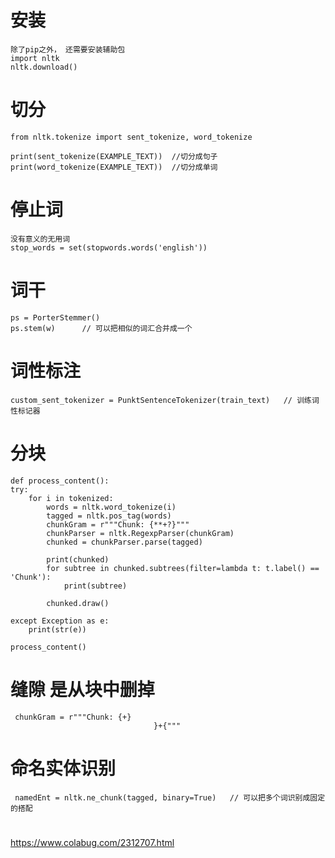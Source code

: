 # 安装

	除了pip之外， 还需要安装辅助包
	import nltk
    nltk.download()


# 切分

	from nltk.tokenize import sent_tokenize, word_tokenize
	
	print(sent_tokenize(EXAMPLE_TEXT))	//切分成句子
	print(word_tokenize(EXAMPLE_TEXT))  //切分成单词

# 停止词

	没有意义的无用词
	stop_words = set(stopwords.words('english'))


# 词干

	ps = PorterStemmer()
	ps.stem(w)		// 可以把相似的词汇合并成一个

# 词性标注

	custom_sent_tokenizer = PunktSentenceTokenizer(train_text)   // 训练词性标记器


# 分块

	def process_content():
    try:
        for i in tokenized:
            words = nltk.word_tokenize(i)
            tagged = nltk.pos_tag(words)
            chunkGram = r"""Chunk: {**+?}"""
            chunkParser = nltk.RegexpParser(chunkGram)
            chunked = chunkParser.parse(tagged)
            
            print(chunked)
            for subtree in chunked.subtrees(filter=lambda t: t.label() == 'Chunk'):
                print(subtree)

            chunked.draw()

    except Exception as e:
        print(str(e))

	process_content()


# 缝隙 是从块中删掉

	 chunkGram = r"""Chunk: {+}
                                    }+{"""



# 命名实体识别

	 namedEnt = nltk.ne_chunk(tagged, binary=True)   // 可以把多个词识别成固定的搭配


# 



https://www.colabug.com/2312707.html